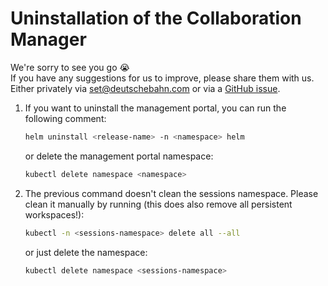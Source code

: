 <!--
 ~ SPDX-FileCopyrightText: Copyright DB InfraGO AG and contributors
 ~ SPDX-License-Identifier: Apache-2.0
 -->

# Uninstallation of the Collaboration Manager

We're sorry to see you go :sob: <br /> If you have any suggestions for us to
improve, please share them with us. Either privately via <set@deutschebahn.com>
or via a
[GitHub issue](https://github.com/DSD-DBS/capella-collab-manager/issues).

1.  If you want to uninstall the management portal, you can run the following
    comment:

    ```zsh
    helm uninstall <release-name> -n <namespace> helm
    ```

    or delete the management portal namespace:

    ```zsh
    kubectl delete namespace <namespace>
    ```

1.  The previous command doesn't clean the sessions namespace. Please clean it
    manually by running (this does also remove all persistent workspaces!):

    ```zsh
    kubectl -n <sessions-namespace> delete all --all
    ```

    or just delete the namespace:

    ```zsh
    kubectl delete namespace <sessions-namespace>
    ```
